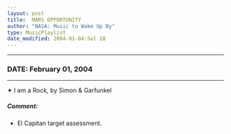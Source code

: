 ```yaml
---
layout: post
title:  MARS OPPORTUNITY
author: "NASA: Music to Wake Up By"
type: MusicPlaylist
date_modified: 2004-01-04:Sol 28
---
```


----
### DATE: February 01, 2004
----
✦ I am a Rock, by Simon & Garfunkel

##### Comment:
* El Capitan target assessment.
